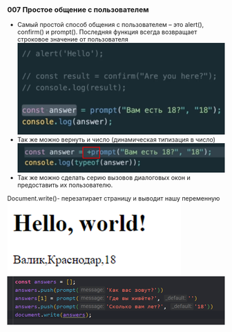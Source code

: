 ### **007 Простое общение с пользователем**

- Самый простой способ общения с пользователем – это alert(), confirm() и prompt(). Последняя функция всегда возвращает строковое значение от пользователя
![](../_png/Pasted%20image%2020220908194528.png)
- Так же можно вернуть и число (динамическая типизация в число)
![](../_png/Pasted%20image%2020220908194533.png)
- Так же можно сделать серию вызовов диалоговых окон и предоставить их пользователю.

Document.write()- перезатирает страницу и выводит нашу переменную
![](../_png/Pasted%20image%2020220908194540.png)![](../_png/Pasted%20image%2020220908194544.png)
